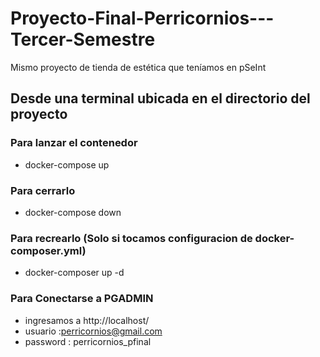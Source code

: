 # Proyecto-Final-Perricornios---Tercer-Semestre
Mismo proyecto de tienda de estética que teníamos en pSeInt

## Desde una terminal ubicada en el directorio del proyecto

### Para lanzar el contenedor
- docker-compose up

### Para cerrarlo
- docker-compose down

### Para recrearlo (Solo si tocamos configuracion de docker-composer.yml)
- docker-composer up -d

### Para Conectarse a PGADMIN
- ingresamos a http://localhost/
- usuario :perricornios@gmail.com
- password : perricornios_pfinal

